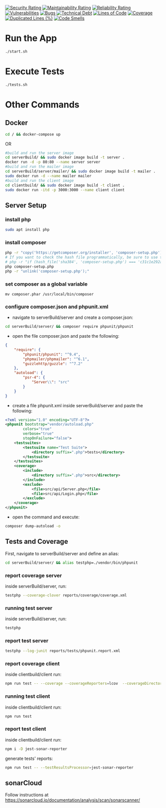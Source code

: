 [![Security Rating](https://sonarcloud.io/api/project_badges/measure?project=team11PULSBS&metric=security_rating)](https://sonarcloud.io/dashboard?id=team11PULSBS) [![Maintainability Rating](https://sonarcloud.io/api/project_badges/measure?project=team11PULSBS&metric=sqale_rating)](https://sonarcloud.io/dashboard?id=team11PULSBS) [![Reliability Rating](https://sonarcloud.io/api/project_badges/measure?project=team11PULSBS&metric=reliability_rating)](https://sonarcloud.io/dashboard?id=team11PULSBS)
[![Vulnerabilities](https://sonarcloud.io/api/project_badges/measure?project=team11PULSBS&metric=vulnerabilities)](https://sonarcloud.io/dashboard?id=team11PULSBS) [![Bugs](https://sonarcloud.io/api/project_badges/measure?project=team11PULSBS&metric=bugs)](https://sonarcloud.io/dashboard?id=team11PULSBS) [![Technical Debt](https://sonarcloud.io/api/project_badges/measure?project=team11PULSBS&metric=sqale_index)](https://sonarcloud.io/dashboard?id=team11PULSBS)
[![Lines of Code](https://sonarcloud.io/api/project_badges/measure?project=team11PULSBS&metric=ncloc)](https://sonarcloud.io/dashboard?id=team11PULSBS) [![Coverage](https://sonarcloud.io/api/project_badges/measure?project=team11PULSBS&metric=coverage)](https://sonarcloud.io/dashboard?id=team11PULSBS) [![Duplicated Lines (%)](https://sonarcloud.io/api/project_badges/measure?project=team11PULSBS&metric=duplicated_lines_density)](https://sonarcloud.io/dashboard?id=team11PULSBS) [![Code Smells](https://sonarcloud.io/api/project_badges/measure?project=team11PULSBS&metric=code_smells)](https://sonarcloud.io/dashboard?id=team11PULSBS)

# Run the App

```bash
./start.sh
```

# Execute Tests

```bash
./tests.sh
```

# Other Commands

## Docker

```bash
cd / && docker-compose up
```

OR

```bash
#build and run the server image
cd serverBuild/ && sudo docker image build -t server .
docker run -d -p 80:80 --name server server
#build and run the mailer image
cd serverBuild/server/mailer/ && sudo docker image build -t mailer .
sudo docker run -d --name mailer mailer
#build and run the client image
cd clientbuild/ && sudo docker image build -t client .
sudo docker run -itd -p 3000:3000 --name client client
```

## Server Setup

### install php

```bash
sudo apt install php
```

### install composer

```bash
php -r "copy('https://getcomposer.org/installer', 'composer-setup.php');"
# If you want to check the hash file programmatically, be sure to use the latest one on the website above
# php -r "if (hash_file('sha384', 'composer-setup.php') === 'c31c1e292ad7be5f49291169c0ac8f683499edddcfd4e42232982d0fd193004208a58ff6f353fde0012d35fdd72bc394') { echo 'Installer verified'; } else { echo 'Installer corrupt'; unlink('composer-setup.php'); } echo PHP_EOL;"
php composer-setup.php
php -r "unlink('composer-setup.php');"
```

### set composer as a global variable

    mv composer.phar /usr/local/bin/composer

### configure composer.json and phpunit.xml

- navigate to serverBuild/server and create a composer.json:

```bash
cd serverBuild/server/ && composer require phpunit/phpunit
```

- open the file composer.json and paste the following:

```JSON
{
    "require": {
        "phpunit/phpunit": "^9.4",
        "phpmailer/phpmailer": "^6.1",
        "guzzlehttp/guzzle": "^7.2"
    },
    "autoload": {
        "psr-4": {
            "Server\\": "src"
        }
    }
}
```

- create a file phpunit.xml inside serverBuild/server and paste the following:

```XML
<?xml version="1.0" encoding="UTF-8"?>
<phpunit bootstrap="vendor/autoload.php"
        colors="true"
        verbose="true"
        stopOnFailure="false">
    <testsuites>
        <testsuite name="Test Suite">
            <directory suffix=".php">tests</directory>
        </testsuite>
    </testsuites>
    <coverage>
        <include>
            <directory suffix=".php">src</directory>
        </include>
        <exclude>
            <file>src/api/Server.php</file>
            <file>src/api/Login.php</file>
        </exclude>
    </coverage>
</phpunit>
```

- open the command and execute:

```bash
composer dump-autoload -o
```

## Tests and Coverage

First, navigate to serverBuild/server and define an alias:

```bash
cd serverBuild/server/ && alias testphp=./vendor/bin/phpunit
```

### report coverage server

inside serverBuild/server, run:

```bash
testphp --coverage-clover reports/coverage/coverage.xml
```

### running test server

inside serverBuild/server, run:

```bash
testphp
```

### report test server

```bash
testphp --log-junit reports/tests/phpunit.report.xml
```

### report coverage client

inside clientbuild/client run:

```bash
npm run test -- --coverage --coverageReporters=lcov  --coverageDirectory=reports/coverage
```

### running test client

inside clientbuild/client run:

```bash
npm run test
```

### report test client

inside clientbuild/client run:

```bash
npm i -D jest-sonar-reporter
```

generate tests' reports:

```bash
npm run test -- --testResultsProcessor=jest-sonar-reporter
```

## sonarCloud

Follow instructions at https://sonarcloud.io/documentation/analysis/scan/sonarscanner/
